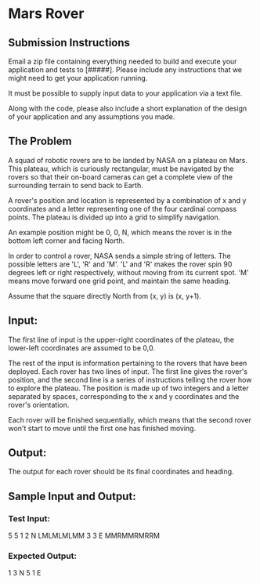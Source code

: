 # Mars Rover

## Submission Instructions

Email a zip file containing everything needed to build and execute your application and tests to [#####]. Please include any instructions that we might need to get your application running.

It must be possible to supply input data to your application via a text file.

Along with the code, please also include a short explanation of the design of your application and any assumptions you made.

## The Problem

A squad of robotic rovers are to be landed by NASA on a plateau on Mars. This plateau, which is curiously rectangular, must be navigated by the rovers so that their on-board cameras can get a complete view of the surrounding terrain to send back to Earth.

A rover's position and location is represented by a combination of x and y coordinates and a letter representing one of the four cardinal compass points. The plateau is divided up into a grid to simplify navigation.

An example position might be 0, 0, N, which means the rover is in the bottom left corner and facing North.

In order to control a rover, NASA sends a simple string of letters. The possible letters are 'L', 'R' and 'M'. 'L' and 'R' makes the rover spin 90 degrees left or right respectively, without moving from its current spot. 'M' means move forward one grid point, and maintain the same heading.

Assume that the square directly North from (x, y) is (x, y+1).

## Input:

The first line of input is the upper-right coordinates of the plateau, the lower-left coordinates are assumed to be 0,0.

The rest of the input is information pertaining to the rovers that have been deployed. Each rover has two lines of input. The first line gives the rover's position, and the second line is a series of instructions telling the rover how to explore the plateau. The position is made up of two integers and a letter separated by spaces, corresponding to the x and y coordinates and the rover's orientation.

Each rover will be finished sequentially, which means that the second rover won't start to move until the first one has finished moving.

## Output:

The output for each rover should be its final coordinates and heading.

## Sample Input and Output:

### Test Input:

  5 5
  1 2 N
  LMLMLMLMM
  3 3 E
  MMRMMRMRRM

### Expected Output:

  1 3 N
  5 1 E
